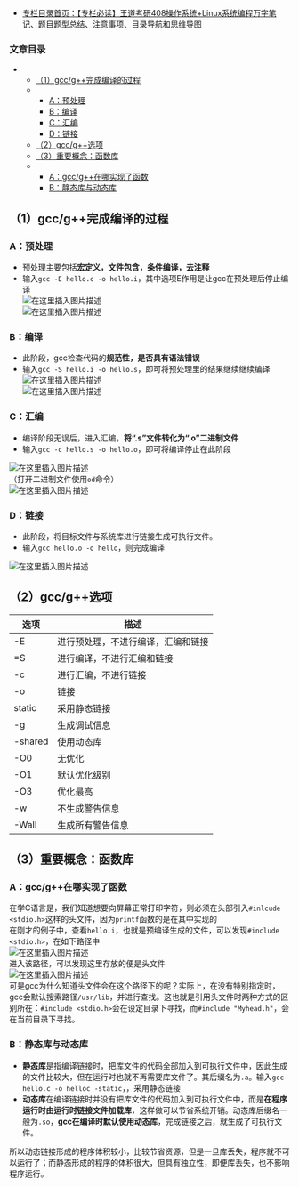  

- [专栏目录首页：【专栏必读】王道考研408操作系统+Linux系统编程万字笔记、题目题型总结、注意事项、目录导航和思维导图](https://zhangxing-tech.blog.csdn.net/article/details/121004242?spm=1001.2014.3001.5502)

### 文章目录

- - [（1）gcc/g++完成编译的过程](#1gccg_5)
  - - [A：预处理](#A_6)
    - [B：编译](#B_14)
    - [C：汇编](#C_23)
    - [D：链接](#D_31)
  - [（2）gcc/g++选项](#2gccg_36)
  - [（3）重要概念：函数库](#3_52)
  - - [A：gcc/g++在哪实现了函数](#Agccg_53)
    - [B：静态库与动态库](#B_61)

## （1）gcc/g++完成编译的过程

### A：预处理

- 预处理主要包括**宏定义，文件包含，条件编译，去注释**
- 输入`gcc -E hello.c -o hello.i`，其中选项E作用是让gcc在预处理后停止编译  
  ![在这里插入图片描述](https://ziquyun.com/main/csdn/img?url=https%3A%2F%2Fimg-blog.csdnimg.cn%2F20210128195123511.gif&rfUrl=https%3A%2F%2Fzhangxing-tech.blog.csdn.net%2Farticle%2Fdetails%2F116148074)  
  ![在这里插入图片描述](https://ziquyun.com/main/csdn/img?url=https%3A%2F%2Fimg-blog.csdnimg.cn%2F20210128200856214.png%3Fx-oss-process%3Dimage%2Fwatermark%2Ctype_ZmFuZ3poZW5naGVpdGk%2Cshadow_10%2Ctext_aHR0cHM6Ly9ibG9nLmNzZG4ubmV0L3FxXzM5MTgzMDM0%2Csize_16%2Ccolor_FFFFFF%2Ct_70&rfUrl=https%3A%2F%2Fzhangxing-tech.blog.csdn.net%2Farticle%2Fdetails%2F116148074)

### B：编译

- 此阶段，gcc检查代码的**规范性，是否具有语法错误**
- 输入`gcc -S hello.i -o hello.s`，即可将预处理里的结果继续继续编译  
  ![在这里插入图片描述](https://ziquyun.com/main/csdn/img?url=https%3A%2F%2Fimg-blog.csdnimg.cn%2F20210128195406753.gif&rfUrl=https%3A%2F%2Fzhangxing-tech.blog.csdn.net%2Farticle%2Fdetails%2F116148074)  
  ![在这里插入图片描述](https://ziquyun.com/main/csdn/img?url=https%3A%2F%2Fimg-blog.csdnimg.cn%2F20210128200956550.png%3Fx-oss-process%3Dimage%2Fwatermark%2Ctype_ZmFuZ3poZW5naGVpdGk%2Cshadow_10%2Ctext_aHR0cHM6Ly9ibG9nLmNzZG4ubmV0L3FxXzM5MTgzMDM0%2Csize_16%2Ccolor_FFFFFF%2Ct_70&rfUrl=https%3A%2F%2Fzhangxing-tech.blog.csdn.net%2Farticle%2Fdetails%2F116148074)

### C：汇编

- 编译阶段无误后，进入汇编，**将“.s”文件转化为“.o”二进制文件**
- 输入`gcc -c hello.s -o hello.o`，即可将编译停止在此阶段

![在这里插入图片描述](https://ziquyun.com/main/csdn/img?url=https%3A%2F%2Fimg-blog.csdnimg.cn%2F20210128195837234.gif&rfUrl=https%3A%2F%2Fzhangxing-tech.blog.csdn.net%2Farticle%2Fdetails%2F116148074)  
（打开二进制文件使用`od`命令）  
![在这里插入图片描述](https://ziquyun.com/main/csdn/img?url=https%3A%2F%2Fimg-blog.csdnimg.cn%2F20210128201057806.png%3Fx-oss-process%3Dimage%2Fwatermark%2Ctype_ZmFuZ3poZW5naGVpdGk%2Cshadow_10%2Ctext_aHR0cHM6Ly9ibG9nLmNzZG4ubmV0L3FxXzM5MTgzMDM0%2Csize_16%2Ccolor_FFFFFF%2Ct_70&rfUrl=https%3A%2F%2Fzhangxing-tech.blog.csdn.net%2Farticle%2Fdetails%2F116148074)

### D：链接

- 此阶段，将目标文件与系统库进行链接生成可执行文件。
- 输入`gcc hello.o -o hello`，则完成编译

![在这里插入图片描述](https://ziquyun.com/main/csdn/img?url=https%3A%2F%2Fimg-blog.csdnimg.cn%2F20210128200250407.gif&rfUrl=https%3A%2F%2Fzhangxing-tech.blog.csdn.net%2Farticle%2Fdetails%2F116148074)

## （2）gcc/g++选项

| 选项 | 描述 |
| --- | --- |
| \-E | 进行预处理，不进行编译，汇编和链接 |
| \=S | 进行编译，不进行汇编和链接 |
| \-c | 进行汇编，不进行链接 |
| \-o | 链接 |
| static | 采用静态链接 |
| \-g | 生成调试信息 |
| \-shared | 使用动态库 |
| \-O0 | 无优化 |
| \-O1 | 默认优化级别 |
| \-O3 | 优化最高 |
| \-w | 不生成警告信息 |
| \-Wall | 生成所有警告信息 |

## （3）重要概念：函数库

### A：gcc/g++在哪实现了函数

在学C语言是，我们知道想要向屏幕正常打印字符，则必须在头部引入`#inlcude <stdio.h>`这样的头文件，因为`printf`函数的是在其中实现的  
在刚才的例子中，查看`hello.i`，也就是预编译生成的文件，可以发现`#include <stdio.h>`，在如下路径中  
![在这里插入图片描述](https://ziquyun.com/main/csdn/img?url=https%3A%2F%2Fimg-blog.csdnimg.cn%2F20210128202700704.png%3Fx-oss-process%3Dimage%2Fwatermark%2Ctype_ZmFuZ3poZW5naGVpdGk%2Cshadow_10%2Ctext_aHR0cHM6Ly9ibG9nLmNzZG4ubmV0L3FxXzM5MTgzMDM0%2Csize_16%2Ccolor_FFFFFF%2Ct_70&rfUrl=https%3A%2F%2Fzhangxing-tech.blog.csdn.net%2Farticle%2Fdetails%2F116148074)  
进入该路径，可以发现这里存放的便是头文件  
![在这里插入图片描述](https://ziquyun.com/main/csdn/img?url=https%3A%2F%2Fimg-blog.csdnimg.cn%2F20210128202853653.png%3Fx-oss-process%3Dimage%2Fwatermark%2Ctype_ZmFuZ3poZW5naGVpdGk%2Cshadow_10%2Ctext_aHR0cHM6Ly9ibG9nLmNzZG4ubmV0L3FxXzM5MTgzMDM0%2Csize_16%2Ccolor_FFFFFF%2Ct_70&rfUrl=https%3A%2F%2Fzhangxing-tech.blog.csdn.net%2Farticle%2Fdetails%2F116148074)  
可是gcc为什么知道头文件会在这个路径下的呢？实际上，在没有特别指定时，gcc会默认搜索路径`/usr/lib`，并进行查找。这也就是引用头文件时两种方式的区别所在：`#include <stdio.h>`会在设定目录下寻找，而`#include "Myhead.h"`，会在当前目录下寻找。

### B：静态库与动态库

- **静态库**是指编译链接时，把库文件的代码全部加入到可执行文件中，因此生成的文件比较大，但在运行时也就不再需要库文件了。其后缀名为`.a`。输入`gcc hello.c -o helloc -static`，，采用静态链接
- **动态库**在编译链接时并没有把库文件的代码加入到可执行文件中，而是**在程序运行时由运行时链接文件加载库**，这样做可以节省系统开销。动态库后缀名一般为`.so`，**gcc在编译时默认使用动态库**，完成链接之后，就生成了可执行文件。

所以动态链接形成的程序体积较小，比较节省资源，但是一旦库丢失，程序就不可以运行了；而静态形成的程序的体积很大，但具有独立性，即便库丢失，也不影响程序运行。